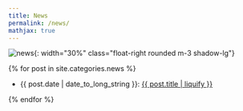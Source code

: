 ```yaml
---
title: News
permalink: /news/
mathjax: true
---
```


![news]({{site.baseurl}}/assets/images/clipart/news.png){: width="30%" class="float-right rounded m-3 shadow-lg"}

<div class="clearfix">

{% for post in site.categories.news %}
<ul style="text-align: left">
<li>{{ post.date | date_to_long_string }}:
<a href="{{ post.url }}">{{ post.title | liquify }}</a></li>
</ul>
{% endfor %}

</div>
